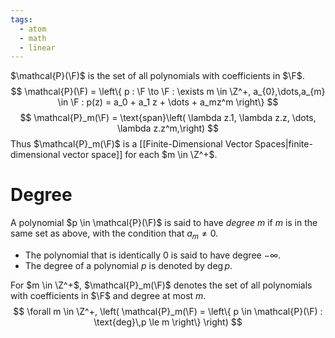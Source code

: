 ```yaml
---
tags:
  - atom
  - math
  - linear
---
```

$\mathcal{P}(\F)$ is the set of all polynomials with coefficients in $\F$. 
$$ \mathcal{P}(\F) = \left\{ p : \F \to \F : \exists m \in \Z^+, a_{0},\dots,a_{m} \in \F : p(z) = a_0 + a_1 z + \dots + a_mz^m \right\} $$
$$ \mathcal{P}_m(\F) = \text{span}\left( \lambda z.1, \lambda z.z, \dots, \lambda z.z^m,\right) $$
Thus $\mathcal{P}_m(\F)$ is a [[Finite-Dimensional Vector Spaces|finite-dimensional vector space]] for each $m \in \Z^+$.
# Degree
A polynomial $p \in \mathcal{P}(\F)$ is said to have *degree* $m$ if $m$ is in the same set as above, with the condition that $a_m \ne 0$.
- The polynomial that is identically 0 is said to have degree $-\infty$.
- The degree of a polynomial $p$ is denoted by $\text{deg}\,p$.

For $m \in \Z^+$, $\mathcal{P}_m(\F)$ denotes the set of all polynomials with coefficients in $\F$ and degree at most $m$.
$$ \forall m \in \Z^+, \left( \mathcal{P}_m(\F) = \left\{ p \in \mathcal{P}(\F) : \text{deg}\,p \le m \right\} \right) $$
